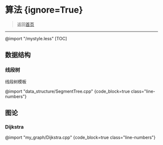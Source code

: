 # 算法 {ignore=True}
> 返回[首页](../index.html)

-----------------------------------
@import "/mystyle.less"
[TOC]

## 数据结构
### 线段树

线段树模板

@import "data_structure/SegmentTree.cpp" {code_block=true class="line-numbers"}

## 图论
### Dijkstra

@import "my_graph/Dijkstra.cpp" {code_block=true class="line-numbers"}
